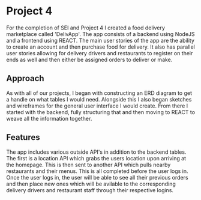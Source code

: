 # Project 4

For the completion of SEI and Project 4 I created a food delivery marketplace called 'DelivApp'. The app consists of
a backend using NodeJS and a frontend using REACT. The main user stories of the app are the ability to create an account and then 
purchase food for delivery. It also has parallel user stories allowing for delivery drivers and restaurants to register on their ends as well and then either be assigned orders to deliver or make.

## Approach

As with all of our projects, I began with constructing an ERD diagram to get a handle on what tables I would need. Alongside
this I also began sketches and wireframes for the general user interface I would create. From there I started with the backend, fully structuring that
and then moving to REACT to weave all the information together.

## Features

The app includes various outside API's in addition to the backend tables. The first is a location API which grabs the users location
upon arriving at the homepage. This is then sent to another API which pulls nearby restaurants and their menus. This is all completed before the user
logs in. Once the user logs in, the user will be able to see all their previous orders and then place new ones which will be 
avilable to the corresponding delivery drivers and restaurant staff through their respective logins. 



